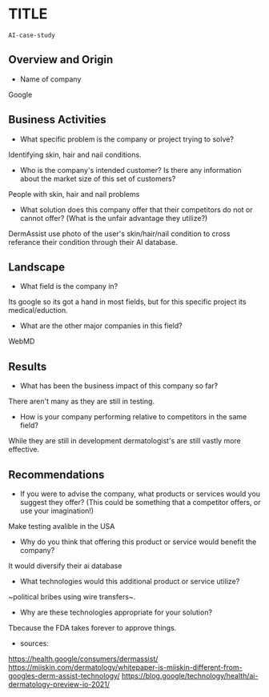 # TITLE
    AI-case-study
## Overview and Origin

* Name of company

Google

## Business Activities

* What specific problem is the company or project trying to solve?

Identifying skin, hair and nail conditions.

* Who is the company's intended customer? Is there any information about the market size of this set of customers?

People with skin, hair and nail problems

* What solution does this company offer that their competitors do not or cannot offer? (What is the unfair advantage they utilize?)

DermAssist use photo of the user's skin/hair/nail condition to cross referance their condition through their AI database.


## Landscape

* What field is the company in?

Its google so its got a hand in most fields, but for this specific project its medical/eduction.

* What are the other major companies in this field?

WebMD
## Results

* What has been the business impact of this company so far?
    
There aren't many as they are still in testing.

* How is your company performing relative to competitors in the same field?

While they are still in development dermatologist's are still vastly more effective.

## Recommendations

* If you were to advise the company, what products or services would you suggest they offer? (This could be something that a competitor offers, or use your imagination!)

Make testing avalible in the USA

* Why do you think that offering this product or service would benefit the company?
    
It would diversify their ai database

* What technologies would this additional product or service utilize?

 ~political bribes using wire transfers~.

* Why are these technologies appropriate for your solution?

Tbecause the FDA takes forever to approve things.

* sources:

https://health.google/consumers/dermassist/
https://miiskin.com/dermatology/whitepaper-is-miiskin-different-from-googles-derm-assist-technology/
https://blog.google/technology/health/ai-dermatology-preview-io-2021/
